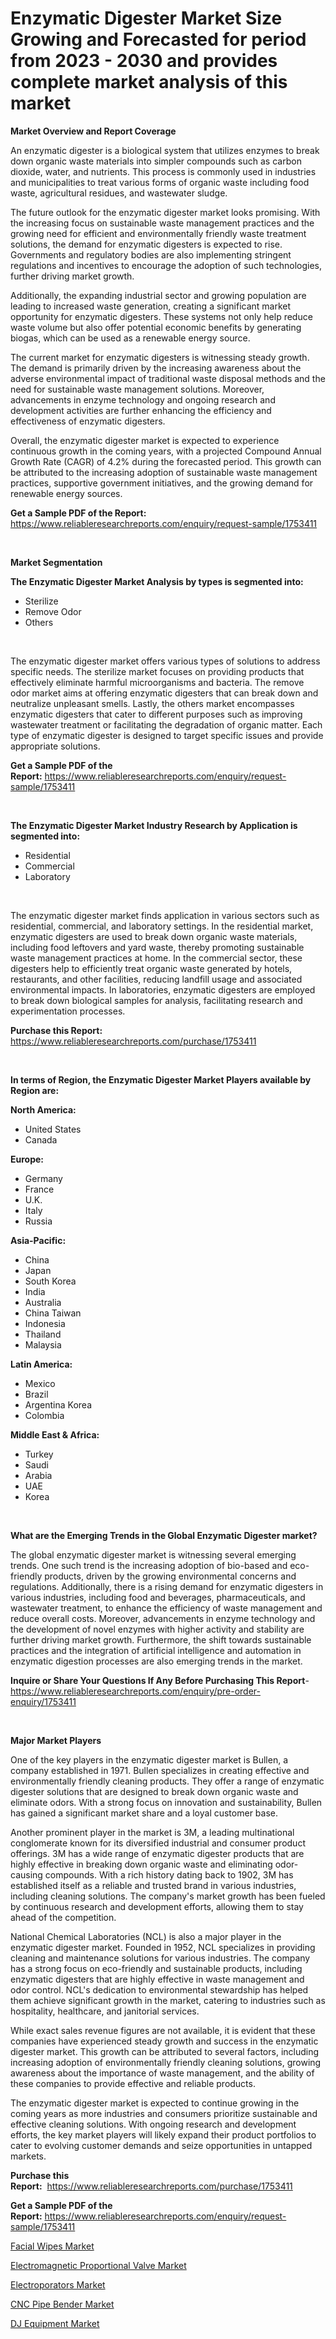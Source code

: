 <p><h1>Enzymatic Digester Market Size Growing and Forecasted for period from 2023 - 2030 and provides complete market analysis of this market</h1></p><p><strong>Market Overview and Report Coverage</strong></p>
<p><p>An enzymatic digester is a biological system that utilizes enzymes to break down organic waste materials into simpler compounds such as carbon dioxide, water, and nutrients. This process is commonly used in industries and municipalities to treat various forms of organic waste including food waste, agricultural residues, and wastewater sludge.</p><p>The future outlook for the enzymatic digester market looks promising. With the increasing focus on sustainable waste management practices and the growing need for efficient and environmentally friendly waste treatment solutions, the demand for enzymatic digesters is expected to rise. Governments and regulatory bodies are also implementing stringent regulations and incentives to encourage the adoption of such technologies, further driving market growth.</p><p>Additionally, the expanding industrial sector and growing population are leading to increased waste generation, creating a significant market opportunity for enzymatic digesters. These systems not only help reduce waste volume but also offer potential economic benefits by generating biogas, which can be used as a renewable energy source.</p><p>The current market for enzymatic digesters is witnessing steady growth. The demand is primarily driven by the increasing awareness about the adverse environmental impact of traditional waste disposal methods and the need for sustainable waste management solutions. Moreover, advancements in enzyme technology and ongoing research and development activities are further enhancing the efficiency and effectiveness of enzymatic digesters.</p><p>Overall, the enzymatic digester market is expected to experience continuous growth in the coming years, with a projected Compound Annual Growth Rate (CAGR) of 4.2% during the forecasted period. This growth can be attributed to the increasing adoption of sustainable waste management practices, supportive government initiatives, and the growing demand for renewable energy sources.</p></p>
<p><strong>Get a Sample PDF of the Report:</strong> <a href="https://www.reliableresearchreports.com/enquiry/request-sample/1753411">https://www.reliableresearchreports.com/enquiry/request-sample/1753411</a></p>
<p>&nbsp;</p>
<p><strong>Market Segmentation</strong></p>
<p><strong>The Enzymatic Digester Market Analysis by types is segmented into:</strong></p>
<p><ul><li>Sterilize</li><li>Remove Odor</li><li>Others</li></ul></p>
<p>&nbsp;</p>
<p><p>The enzymatic digester market offers various types of solutions to address specific needs. The sterilize market focuses on providing products that effectively eliminate harmful microorganisms and bacteria. The remove odor market aims at offering enzymatic digesters that can break down and neutralize unpleasant smells. Lastly, the others market encompasses enzymatic digesters that cater to different purposes such as improving wastewater treatment or facilitating the degradation of organic matter. Each type of enzymatic digester is designed to target specific issues and provide appropriate solutions.</p></p>
<p><strong>Get a Sample PDF of the Report:</strong>&nbsp;<a href="https://www.reliableresearchreports.com/enquiry/request-sample/1753411">https://www.reliableresearchreports.com/enquiry/request-sample/1753411</a></p>
<p>&nbsp;</p>
<p><strong>The Enzymatic Digester Market Industry Research by Application is segmented into:</strong></p>
<p><ul><li>Residential</li><li>Commercial</li><li>Laboratory</li></ul></p>
<p>&nbsp;</p>
<p><p>The enzymatic digester market finds application in various sectors such as residential, commercial, and laboratory settings. In the residential market, enzymatic digesters are used to break down organic waste materials, including food leftovers and yard waste, thereby promoting sustainable waste management practices at home. In the commercial sector, these digesters help to efficiently treat organic waste generated by hotels, restaurants, and other facilities, reducing landfill usage and associated environmental impacts. In laboratories, enzymatic digesters are employed to break down biological samples for analysis, facilitating research and experimentation processes.</p></p>
<p><strong>Purchase this Report:</strong>&nbsp; <a href="https://www.reliableresearchreports.com/purchase/1753411">https://www.reliableresearchreports.com/purchase/1753411</a></p>
<p>&nbsp;</p>
<p><strong>In terms of Region, the Enzymatic Digester Market Players available by Region are:</strong></p>
<p>
    <p> <strong> North America: </strong>
        <ul>
            <li>United States</li>
            <li>Canada</li>
        </ul>
        </p> 
    <p> <strong> Europe: </strong>
        <ul>
            <li>Germany</li>
            <li>France</li>
            <li>U.K.</li>
            <li>Italy</li>
            <li>Russia</li>
        </ul>
        </p> 
    <p> <strong> Asia-Pacific: </strong>
        <ul>
            <li>China</li>
            <li>Japan</li>
            <li>South Korea</li>
            <li>India</li>
            <li>Australia</li>
            <li>China Taiwan</li>
            <li>Indonesia</li>
            <li>Thailand</li>
            <li>Malaysia</li>
        </ul>
        </p> 
    <p> <strong> Latin America: </strong>
        <ul>
            <li>Mexico</li>
            <li>Brazil</li>
            <li>Argentina Korea</li>
            <li>Colombia</li>
        </ul>
        </p> 
    <p> <strong> Middle East & Africa: </strong>
        <ul>
            <li>Turkey</li>
            <li>Saudi</li>
            <li>Arabia</li>
            <li>UAE</li>
            <li>Korea</li>
        </ul>
    </p>
    </p>
<p>&nbsp;</p>
<p><strong>What are the Emerging Trends in the Global Enzymatic Digester market?</strong></p>
<p><p>The global enzymatic digester market is witnessing several emerging trends. One such trend is the increasing adoption of bio-based and eco-friendly products, driven by the growing environmental concerns and regulations. Additionally, there is a rising demand for enzymatic digesters in various industries, including food and beverages, pharmaceuticals, and wastewater treatment, to enhance the efficiency of waste management and reduce overall costs. Moreover, advancements in enzyme technology and the development of novel enzymes with higher activity and stability are further driving market growth. Furthermore, the shift towards sustainable practices and the integration of artificial intelligence and automation in enzymatic digestion processes are also emerging trends in the market.</p></p>
<p><strong>Inquire or Share Your Questions If Any Before Purchasing This Report</strong>- <a href="https://www.reliableresearchreports.com/enquiry/pre-order-enquiry/1753411">https://www.reliableresearchreports.com/enquiry/pre-order-enquiry/1753411</a></p>
<p>&nbsp;</p>
<p><strong>Major Market Players</strong></p>
<p><p>One of the key players in the enzymatic digester market is Bullen, a company established in 1971. Bullen specializes in creating effective and environmentally friendly cleaning products. They offer a range of enzymatic digester solutions that are designed to break down organic waste and eliminate odors. With a strong focus on innovation and sustainability, Bullen has gained a significant market share and a loyal customer base.</p><p>Another prominent player in the market is 3M, a leading multinational conglomerate known for its diversified industrial and consumer product offerings. 3M has a wide range of enzymatic digester products that are highly effective in breaking down organic waste and eliminating odor-causing compounds. With a rich history dating back to 1902, 3M has established itself as a reliable and trusted brand in various industries, including cleaning solutions. The company's market growth has been fueled by continuous research and development efforts, allowing them to stay ahead of the competition.</p><p>National Chemical Laboratories (NCL) is also a major player in the enzymatic digester market. Founded in 1952, NCL specializes in providing cleaning and maintenance solutions for various industries. The company has a strong focus on eco-friendly and sustainable products, including enzymatic digesters that are highly effective in waste management and odor control. NCL's dedication to environmental stewardship has helped them achieve significant growth in the market, catering to industries such as hospitality, healthcare, and janitorial services.</p><p>While exact sales revenue figures are not available, it is evident that these companies have experienced steady growth and success in the enzymatic digester market. This growth can be attributed to several factors, including increasing adoption of environmentally friendly cleaning solutions, growing awareness about the importance of waste management, and the ability of these companies to provide effective and reliable products.</p><p>The enzymatic digester market is expected to continue growing in the coming years as more industries and consumers prioritize sustainable and effective cleaning solutions. With ongoing research and development efforts, the key market players will likely expand their product portfolios to cater to evolving customer demands and seize opportunities in untapped markets.</p></p>
<p><strong>Purchase this Report:</strong>&nbsp;&nbsp;<a href="https://www.reliableresearchreports.com/purchase/1753411">https://www.reliableresearchreports.com/purchase/1753411</a></p>
<p></p>
<p><strong>Get a Sample PDF of the Report:</strong>&nbsp;<a href="https://www.reliableresearchreports.com/enquiry/request-sample/1753411">https://www.reliableresearchreports.com/enquiry/request-sample/1753411</a></p>
<p><p><a href="https://medium.com/@donaldortega4f/facial-wipes-market-size-and-market-trends-complete-industry-overview-2023-to-2030-0f63fb963631">Facial Wipes Market</a></p><p><a href="https://medium.com/@akshatsharma12/electromagnetic-proportional-valve-market-comprehensive-assessment-by-type-application-and-d182881055d1">Electromagnetic Proportional Valve Market</a></p><p><a href="https://medium.com/@v25590012/electroporators-market-report-reveals-the-latest-trends-and-growth-opportunities-of-this-market-56a6981c09d5">Electroporators Market</a></p><p><a href="https://medium.com/@chiragreportprime2/decoding-cnc-pipe-bender-market-metrics-market-share-trends-and-growth-patterns-3f5eecddc103">CNC Pipe Bender Market</a></p><p><a href="https://medium.com/@chiragreportprime1/dj-equipment-market-size-and-market-trends-complete-industry-overview-2023-to-2030-85682aa71937">DJ Equipment Market</a></p></p>